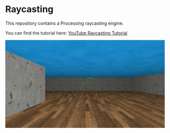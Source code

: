 # Raycasting
This repository contains a Processing raycasting engine.

You can find the tutorial here:
[YouTube Raycasting Tutorial](https://youtube.com/playlist?list=PLuVz-FGt23yLVhZhXYDxgY-lxIPJECCfA&feature=shared)

<p align="center">
  <img src="screen.png">
</p>
